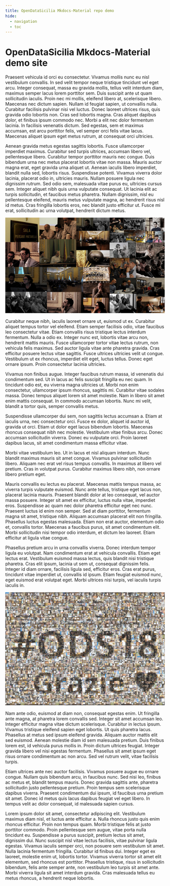 ```yaml
---
title: OpenDataSicilia Mkdocs-Material repo demo
hide:
  - navigation
  - toc
---
```

# OpenDataSicilia Mkdocs-Material demo site

Praesent vehicula id orci eu consectetur. Vivamus mollis nunc eu nisl vestibulum convallis. In sed velit tempor neque tristique tincidunt vel eget arcu. Integer consequat, massa eu gravida mollis, tellus velit interdum diam, maximus semper lacus lorem porttitor sem. Duis suscipit ante ut quam sollicitudin iaculis. Proin nec mi mollis, eleifend libero at, scelerisque libero. Maecenas nec dictum sapien. Nullam id feugiat sapien, ut convallis nulla. Curabitur facilisis pulvinar nisi vel luctus. Donec laoreet ultrices risus, quis gravida odio lobortis non. Cras sed lobortis magna. Cras aliquet dapibus dolor, et finibus ipsum commodo nec. Morbi a elit nec dolor fermentum lacinia. In facilisis venenatis dictum. Sed egestas, sem et maximus accumsan, est arcu porttitor felis, vel semper orci felis vitae lacus. Maecenas aliquet ipsum eget metus rutrum, at consequat orci ultricies.

Aenean gravida metus egestas sagittis lobortis. Fusce ullamcorper imperdiet maximus. Curabitur sed turpis ultrices, accumsan libero vel, pellentesque libero. Curabitur tempor porttitor mauris nec congue. Duis bibendum urna nec metus placerat lobortis vitae non massa. Mauris auctor magna erat, eget gravida urna aliquet ut. Aenean iaculis libero imperdiet, blandit nulla sed, lobortis risus. Suspendisse potenti. Vivamus viverra dolor lacinia, placerat odio in, ultricies mauris. Nullam posuere ligula nec dignissim rutrum. Sed odio sem, malesuada vitae purus eu, ultricies cursus sem. Integer aliquet nibh quis urna vulputate consequat. Ut lacinia elit ac turpis sollicitudin, et faucibus metus pharetra. Nullam dignissim, nisl eu pellentesque eleifend, mauris metus vulputate magna, ac hendrerit risus nisl id metus. Cras fringilla lobortis eros, nec blandit justo efficitur ut. Fusce mi erat, sollicitudin ac urna volutpat, hendrerit dictum metus.

![](img/ods18.jpg)

Curabitur neque nibh, iaculis laoreet ornare ut, euismod ut ex. Curabitur aliquet tempus tortor vel eleifend. Etiam semper facilisis odio, vitae faucibus leo consectetur vitae. Etiam convallis risus tristique lectus interdum fermentum. Nulla a odio ex. Integer nunc est, lobortis vitae arcu non, hendrerit mattis mauris. Fusce ullamcorper tortor vitae lectus rutrum, non vehicula felis maximus. Sed auctor ligula vitae ante pharetra gravida. Cras efficitur posuere lectus vitae sagittis. Fusce ultrices ultricies velit ut congue. Vestibulum ut ex rhoncus, imperdiet elit eget, luctus tellus. Donec eget ornare ipsum. Proin consectetur lacinia ultricies.

Vivamus non finibus augue. Integer faucibus rutrum massa, id venenatis dui condimentum sed. Ut in lacus ac felis suscipit fringilla eu nec quam. In tincidunt odio est, eu viverra magna ultricies ut. Morbi non enim consectetur, ullamcorper ipsum rhoncus, sagittis mi. Curabitur vitae sodales massa. Donec tempus aliquet lorem sit amet molestie. Nam in libero sit amet enim mattis consequat. In commodo accumsan lobortis. Nunc mi velit, blandit a tortor quis, semper convallis metus.

Suspendisse ullamcorper dui sem, non sagittis lectus accumsan a. Etiam at iaculis urna, nec consectetur orci. Fusce ex dolor, aliquet id auctor id, gravida ut orci. Etiam ut dolor eget lacus bibendum lobortis. Maecenas rhoncus consequat nibh nec molestie. Vestibulum vitae finibus arcu. Donec accumsan sollicitudin viverra. Donec eu vulputate orci. Proin laoreet dapibus lacus, sit amet condimentum massa efficitur vitae.

Morbi vitae vestibulum leo. Ut in lacus et nisl aliquam interdum. Nunc blandit maximus mauris sit amet congue. Vivamus pulvinar sollicitudin libero. Aliquam nec erat vel risus tempus convallis. In maximus at libero vel pretium. Cras in volutpat purus. Curabitur maximus libero nibh, non ornare libero pretium eget.

Mauris convallis eu lectus eu placerat. Maecenas mattis tempus massa, ac viverra turpis vulputate euismod. Nunc ante tellus, tristique eget lacus non, placerat lacinia mauris. Praesent blandit dolor at leo consequat, vel auctor massa posuere. Integer sit amet ex efficitur, luctus nulla vitae, imperdiet eros. Suspendisse ac quam nec dolor pharetra efficitur eget nec nunc. Praesent luctus id enim non semper. Sed at diam porttitor, fermentum magna sit amet, tristique nibh. Aliquam accumsan placerat elit non fringilla. Phasellus luctus egestas malesuada. Etiam non erat auctor, elementum odio et, convallis tortor. Maecenas a faucibus purus, sit amet condimentum elit. Morbi sollicitudin nisi tempor odio interdum, et dictum leo laoreet. Etiam efficitur at ligula vitae congue.

Phasellus pretium arcu in urna convallis viverra. Donec interdum tempor ligula eu volutpat. Nam condimentum erat at vehicula convallis. Etiam eget lectus erat. Vestibulum euismod massa lectus, quis blandit nisi tristique pharetra. Cras elit ipsum, lacinia ut sem ut, consequat dignissim felis. Integer id diam ornare, facilisis ligula sed, efficitur eros. Cras erat purus, tincidunt vitae imperdiet ut, convallis id ipsum. Etiam feugiat euismod nunc, eget euismod erat volutpat eget. Morbi ultrices nisi turpis, vel iaculis turpis iaculis in.

![](img/ods18_mosaico.jpg)

Nam ante odio, euismod at diam non, consequat egestas enim. Ut fringilla ante magna, at pharetra lorem convallis sed. Integer sit amet accumsan leo. Integer efficitur magna vitae dictum scelerisque. Curabitur in lectus ipsum. Vivamus tristique eleifend sapien eget lobortis. Ut quis pharetra lacus. Phasellus at metus sed ipsum eleifend gravida. Aliquam auctor mattis elit sed euismod. Aenean molestie diam id sem malesuada pretium. Duis finibus lorem est, id vehicula purus mollis in. Proin dictum ultrices feugiat. Integer gravida libero vel nisi egestas fermentum. Phasellus sit amet ipsum eget risus ornare condimentum ac non arcu. Sed vel rutrum velit, vitae facilisis turpis.

Etiam ultrices ante nec auctor facilisis. Vivamus posuere augue eu ornare congue. Nullam quis bibendum arcu, in faucibus nunc. Sed nisi leo, finibus ac metus et, blandit tempus mauris. Donec gravida sagittis ante, pharetra sollicitudin justo pellentesque pretium. Proin tempus sem scelerisque dapibus viverra. Praesent condimentum dui ipsum, id faucibus urna pretium sit amet. Donec id metus quis lacus dapibus feugiat vel eget libero. In tempus velit ac dolor consequat, id malesuada sapien cursus.

Lorem ipsum dolor sit amet, consectetur adipiscing elit. Vestibulum maximus diam nisl, et luctus ante efficitur a. Nulla rhoncus justo quis enim rhoncus efficitur. Proin non tempus quam. Morbi tristique felis at justo porttitor commodo. Proin pellentesque sem augue, vitae porta nulla tincidunt eu. Suspendisse a purus suscipit, pretium lectus sit amet, dignissim dui. Nunc suscipit nisl vitae lectus facilisis, vitae pulvinar ligula egestas. Vivamus iaculis semper orci, non posuere sem vestibulum sit amet. Nulla lacinia fermentum fringilla. Curabitur id finibus dui. Integer eget ex laoreet, molestie enim ut, lobortis tortor. Vivamus viverra tortor sit amet elit elementum, sed rhoncus est porttitor. Phasellus tristique, risus in sollicitudin bibendum, felis ante semper ante, non vestibulum leo turpis sit amet ante. Morbi viverra ligula sit amet interdum gravida. Cras malesuada tellus eu metus rhoncus, a hendrerit neque lobortis.
  
